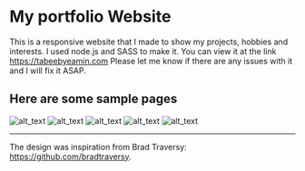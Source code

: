 # My portfolio Website
This is a responsive website that I made to show my projects, hobbies and interests. I used node.js and SASS to make it. You can view it at the link https://tabeebyeamin.com
Please let me know if there are any issues with it and I will fix it ASAP. 

## Here are some sample pages
![alt_text](https://i.imgur.com/gLMVYtJ.jpg)
![alt_text](https://i.imgur.com/VTgr5fr.jpg)
![alt_text](https://i.imgur.com/A1IBKVx.png)
![alt_text](https://i.imgur.com/h0qh6uk.png)
![alt_text](https://i.imgur.com/clKfwWM.png)

----------------------------------------------------------------------------------------------------------------
The design was inspiration from Brad Traversy: https://github.com/bradtraversy. 
